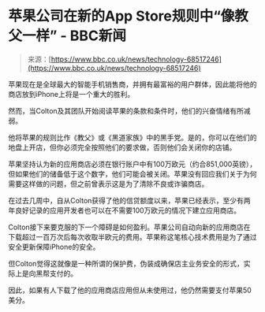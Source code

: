 <!--yml

category: 未分类

date: 2024-05-27 14:51:55

-->

# 苹果公司在新的App Store规则中“像教父一样” - BBC新闻

> 来源：[https://www.bbc.co.uk/news/technology-68517246](https://www.bbc.co.uk/news/technology-68517246)

苹果现在是全球最大的智能手机销售商，并拥有最富裕的用户群体，因此能将他的商店放到iPhone上将是一个重大的胜利。

然而，当Colton及其团队开始阅读苹果的条款和条件时，他们的兴奋情绪有所减弱。

他将苹果的规则比作《教父》或《黑道家族》中的黑手党。是的，你可以在他们的地盘上开店，但你必须完全按照他们的要求做，否则他们会关闭你的店铺。

苹果坚持认为新的应用商店必须在银行账户中有100万欧元（约合851,000英镑），但如果他们的储备低于这个数字，他们可能会被关闭。苹果没有回应我们关于为何需要这样做的问题，但之前曾表示这是为了清除不良或诈骗商店。

在过去几周中，自从Colton获得了他的信贷额度以来，苹果已经表示，至少有两年良好记录的应用开发者也可以在不需要100万欧元的情况下建立应用商店。

Colton接下来要克服的下一个障碍是如何盈利。苹果公司自动向新的应用商店在下载超过一百万次后每次收取半欧元的费用。苹果称这笔核心技术费用是为了通过安全更新保障iPhone的安全。

但Colton觉得这就像是一种所谓的保护费，伪装成确保店主业务安全的形式，实际上是向黑帮支付的。

因此，如果有人下载了他的应用商店应用但从未使用过，他仍然需要支付苹果50美分。

